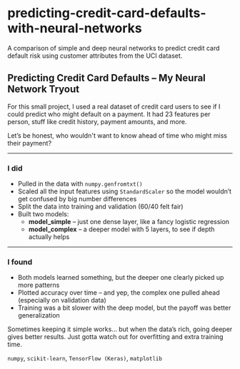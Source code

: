 # predicting-credit-card-defaults-with-neural-networks
A comparison of simple and deep neural networks to predict credit card default risk using customer attributes from the UCI dataset.


##  Predicting Credit Card Defaults – My Neural Network Tryout

For this small project, I used a real dataset of credit card users to see if I could predict who might default on a payment. It had 23 features per person, stuff like credit history, payment amounts, and more.

Let’s be honest, who wouldn't want to know ahead of time who might miss their payment?

---

###  I did

- Pulled in the data with `numpy.genfromtxt()`  
- Scaled all the input features using `StandardScaler` so the model wouldn’t get confused by big number differences  
- Split the data into training and validation (60/40 felt fair)  
- Built two models:
  - **model_simple** – just one dense layer, like a fancy logistic regression  
  - **model_complex** – a deeper model with 5 layers, to see if depth actually helps

---

###   I found

- Both models learned something, but the deeper one clearly picked up more patterns  
- Plotted accuracy over time – and yep, the complex one pulled ahead (especially on validation data)  
- Training was a bit slower with the deep model, but the payoff was better generalization


Sometimes keeping it simple works… but when the data’s rich, going deeper gives better results. Just gotta watch out for overfitting and extra training time.

`numpy`, `scikit-learn`, `TensorFlow (Keras)`, `matplotlib`

